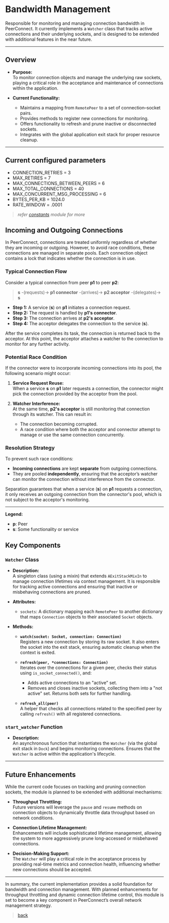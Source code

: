 # Bandwidth Management

Responsible for monitoring and managing connection bandwidth in PeerConnect. It currently implements a `Watcher` class that tracks active connections and their underlying sockets, and is designed to be extended with additional features in the near future.

---

## Overview

- **Purpose:**  
  To monitor connection objects and manage the underlying raw sockets, playing a critical role in the acceptance and maintenance of connections within the application.

- **Current Functionality:**  
  - Maintains a mapping from `RemotePeer` to a set of connection–socket pairs.
  - Provides methods to register new connections for monitoring.
  - Offers functionality to refresh and prune inactive or disconnected sockets.
  - Integrates with the global application exit stack for proper resource cleanup.

---

## Current configured parameters

- CONNECTION_RETRIES = 3
- MAX_RETIRES = 7
- MAX_CONNECTIONS_BETWEEN_PEERS = 6
- MAX_TOTAL_CONNECTIONS = 40
- MAX_CONCURRENT_MSG_PROCESSING = 6
- BYTES_PER_KB = 1024.0
- RATE_WINDOW = .0001

> *refer [constants](/src/avails/constants.py) module for more*

## Incoming and Outgoing Connections

In PeerConnect, connections are treated uniformly regardless of whether they are incoming or outgoing. However, to avoid race conditions, these connections are managed in separate pools. Each connection object contains a lock that indicates whether the connection is in use.

### Typical Connection Flow

Consider a typical connection from peer **p1** to peer **p2**:

> **s** -(requests)-> **p1 connector** -(arrives)-> **p2 acceptor** -(delegates)-> **s**

- **Step 1:** A service (**s**) on **p1** initiates a connection request.
- **Step 2:** The request is handled by **p1's connector**.
- **Step 3:** The connection arrives at **p2's acceptor**.
- **Step 4:** The acceptor delegates the connection to the service (**s**).

After the service completes its task, the connection is returned back to the acceptor. At this point, the acceptor attaches a watcher to the connection to monitor for any further activity.

### Potential Race Condition

If the connector were to incorporate incoming connections into its pool, the following scenario might occur:

1. **Service Request Reuse:**  
   When a service **s** on **p1** later requests a connection, the connector might pick the connection provided by the acceptor from the pool.

2. **Watcher Interference:**  
   At the same time, **p2's acceptor** is still monitoring that connection through its watcher. This can result in:
   - The connection becoming corrupted.
   - A race condition where both the acceptor and connector attempt to manage or use the same connection concurrently.

### Resolution Strategy

To prevent such race conditions:

- **Incoming connections** are kept **separate** from outgoing connections.
- They are pooled **independently**, ensuring that the acceptor’s watcher can monitor the connection without interference from the connector.
  
Separation guarantees that when a service (**s**) on **p1** requests a connection, it only receives an outgoing connection from the connector's pool, which is not subject to the acceptor's monitoring.

---

**Legend:**

- **p**: Peer  
- **s**: Some functionality or service

## Key Components

### `Watcher` Class

- **Description:**  
  A singleton class (using a mixin) that extends `AExitStackMixIn` to manage connection lifetimes via context management. It is responsible for tracking active connections and ensuring that inactive or misbehaving connections are pruned.

- **Attributes:**  
  - `sockets`: A dictionary mapping each `RemotePeer` to another dictionary that maps `Connection` objects to their associated `Socket` objects.

- **Methods:**
  - **`watch(socket: Socket, connection: Connection)`**  
    Registers a new connection by storing its raw socket. It also enters the socket into the exit stack, ensuring automatic cleanup when the context is exited.
  
  - **`refresh(peer, *connections: Connection)`**  
    Iterates over the connections for a given peer, checks their status using `is_socket_connected()`, and:
    - Adds active connections to an "active" set.
    - Removes and closes inactive sockets, collecting them into a "not active" set.
    Returns both sets for further handling.
  
  - **`refresh_all(peer)`**  
    A helper that checks all connections related to the specified peer by calling `refresh()` with all registered connections.

### `start_watcher` Function

- **Description:**  
  An asynchronous function that instantiates the `Watcher` (via the global exit stack in `Dock`) and begins monitoring connections. Ensures that the `Watcher` is active within the application's lifecycle.

---

## Future Enhancements

While the current code focuses on tracking and pruning connection sockets, the module is planned to be extended with additional mechanisms:

- **Throughput Throttling:**  
  Future versions will leverage the `pause` and `resume` methods on connection objects to dynamically throttle data throughput based on network conditions.

- **Connection Lifetime Management:**  
  Enhancements will include sophisticated lifetime management, allowing the system to more aggressively prune long-accessed or misbehaved connections.

- **Decision-Making Support:**  
  The `Watcher` will play a critical role in the acceptance process by providing real-time metrics and connection health, influencing whether new connections should be accepted.

---

In summary, the current implementation provides a solid foundation for bandwidth and connection management. With planned enhancements for throughput throttling and dynamic connection lifetime control, this module is set to become a key component in PeerConnect’s overall network management strategy.

> [back](/src_docs/core)

